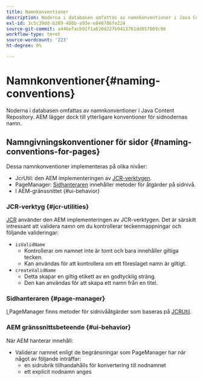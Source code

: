 ```yaml
---
title: Namnkonventioner
description: Noderna i databasen omfattas av namnkonventioner i Java Content Repository
exl-id: 3c5c39dd-b209-488b-a93e-e840786fe224
source-git-commit: a446efacb91f1a620d227b9413761dd857089c96
workflow-type: tm+mt
source-wordcount: '223'
ht-degree: 0%

---
```


# Namnkonventioner{#naming-conventions}

Noderna i databasen omfattas av namnkonventioner i Java Content Repository. AEM lägger dock till ytterligare konventioner för sidnodernas namn.

## Namngivningskonventioner för sidor {#naming-conventions-for-pages}

Dessa namnkonventioner implementeras på olika nivåer:

* JcrUtil: den AEM implementeringen av [JCR-verktygen](#jcr-utilities).
* PageManager: [Sidhanteraren](#page-manager) innehåller metoder för åtgärder på sidnivå.
* I AEM-gränssnittet {#ui-behavior}

### JCR-verktyg {#jcr-utilities}

[JCR](https://docs.adobe.com/content/help/en/experience-manager-cloud-service-javadoc/com/day/cq/commons/jcr/JcrUtil.html) använder den AEM implementeringen av JCR-verktygen. Det är särskilt intressant att validera namn om du kontrollerar teckenmappningar och följande valideringar:

* `isValidName`
   * Kontrollerar om namnet inte är tomt och bara innehåller giltiga tecken.
   * Kan användas för att kontrollera om ett föreslaget namn är giltigt.
* `createValidName`
   * Detta skapar en giltig etikett av en godtycklig sträng.
   * Den kan användas för att skapa ett namn från en titel.

### Sidhanteraren {#page-manager}

[I ](https://docs.adobe.com/content/help/en/experience-manager-cloud-service-javadoc/com/day/cq/wcm/api/PageManager.html) PageManager finns metoder för sidnivååtgärder som baseras på  [JCRUtil](#jcr-utilities).

### AEM gränssnittsbeteende {#ui-behavior}

När AEM hanterar innehåll:

* Validerar namnet enligt de begränsningar som PageManager har när något av följande inträffar:
   * en sidrubrik tillhandahålls för konvertering till nodnamnet
   * ett explicit nodnamn anges
